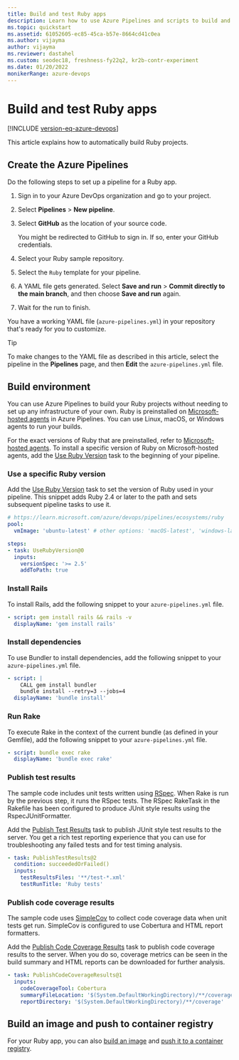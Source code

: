 ```yaml
---
title: Build and test Ruby apps
description: Learn how to use Azure Pipelines and scripts to build and test your Ruby projects.
ms.topic: quickstart
ms.assetid: 61052605-ec85-45ca-b57e-8664cd41c0ea
ms.author: vijayma
author: vijayma
ms.reviewer: dastahel
ms.custom: seodec18, freshness-fy22q2, kr2b-contr-experiment
ms.date: 01/20/2022
monikerRange: azure-devops
---
```


# Build and test Ruby apps

[!INCLUDE [version-eq-azure-devops](../../includes/version-eq-azure-devops.md)]

This article explains how to automatically build Ruby projects.

## Create the Azure Pipelines

Do the following steps to set up a pipeline for a Ruby app.

1. Sign in to your Azure DevOps organization and go to your project.

1. Select **Pipelines** > **New pipeline**.

1. Select **GitHub** as the location of your source code.

   You might be redirected to GitHub to sign in. If so, enter your GitHub credentials.

1. Select your Ruby sample repository.

1. Select the `Ruby` template for your pipeline.

1. A YAML file gets generated. Select **Save and run** > **Commit directly to the main branch**, and then choose **Save and run** again.

1. Wait for the run to finish.

You have a working YAML file (`azure-pipelines.yml`) in your repository that's ready for you to customize.

> [!TIP]
> To make changes to the YAML file as described in this article, select the pipeline in the **Pipelines** page, and then **Edit** the `azure-pipelines.yml` file.

## Build environment

You can use Azure Pipelines to build your Ruby projects without needing to set up any infrastructure of your own. Ruby is preinstalled on [Microsoft-hosted agents](../agents/hosted.md) in Azure Pipelines. You can use Linux, macOS, or Windows agents to run your builds.

For the exact versions of Ruby that are preinstalled, refer to [Microsoft-hosted agents](../agents/hosted.md#software). To install a specific version of Ruby on Microsoft-hosted agents, add the [Use Ruby Version](/azure/devops/pipelines/tasks/reference/use-ruby-version-v0) task to the beginning of your pipeline.

### Use a specific Ruby version

Add the [Use Ruby Version](/azure/devops/pipelines/tasks/reference/use-ruby-version-v0) task to set the version of Ruby used in your pipeline. This snippet adds Ruby 2.4 or later to the path and sets subsequent pipeline tasks to use it.

```yaml
# https://learn.microsoft.com/azure/devops/pipelines/ecosystems/ruby
pool:
  vmImage: 'ubuntu-latest' # other options: 'macOS-latest', 'windows-latest'

steps:
- task: UseRubyVersion@0
  inputs:
    versionSpec: '>= 2.5'
    addToPath: true
```

### Install Rails

To install Rails, add the following snippet to your `azure-pipelines.yml` file.

```yaml
- script: gem install rails && rails -v
  displayName: 'gem install rails'
```

### Install dependencies

To use Bundler to install dependencies, add the following snippet to your `azure-pipelines.yml` file.

```yaml
- script: |
    CALL gem install bundler
    bundle install --retry=3 --jobs=4
  displayName: 'bundle install'
```

### Run Rake

To execute Rake in the context of the current bundle (as defined in your Gemfile), add the following snippet to your `azure-pipelines.yml` file.

```yaml
- script: bundle exec rake
  displayName: 'bundle exec rake'
```

### Publish test results

The sample code includes unit tests written using [RSpec](https://rspec.info/). When Rake is run by the previous step, it runs the RSpec tests. The RSpec RakeTask in the Rakefile has been configured to produce JUnit style results using the RspecJUnitFormatter. 

Add the [Publish Test Results](/azure/devops/pipelines/tasks/reference/publish-test-results-v2) task to publish JUnit style test results to the server. You get a rich test reporting experience that you can use for troubleshooting any failed tests and for test timing analysis.

```yaml
- task: PublishTestResults@2
  condition: succeededOrFailed()
  inputs:
    testResultsFiles: '**/test-*.xml'
    testRunTitle: 'Ruby tests'
```
### Publish code coverage results

The sample code uses [SimpleCov](https://github.com/colszowka/simplecov) to collect code coverage data when unit tests get run. SimpleCov is configured to use Cobertura and HTML report formatters. 

Add the [Publish Code Coverage Results](/azure/devops/pipelines/tasks/reference/publish-code-coverage-results-v1) task to publish code coverage results to the server. When you do so, coverage metrics can be seen in the build summary and HTML reports can be downloaded for further analysis.

```yaml
- task: PublishCodeCoverageResults@1
  inputs:
    codeCoverageTool: Cobertura
    summaryFileLocation: '$(System.DefaultWorkingDirectory)/**/coverage.xml'
    reportDirectory: '$(System.DefaultWorkingDirectory)/**/coverage'
```

## Build an image and push to container registry

For your Ruby app, you can also [build an image](containers/build-image.md) and [push it to a container registry](containers/push-image.md).

